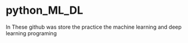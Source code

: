 # python_ML_DL
In These github was store the practice the machine learning and deep learning programing